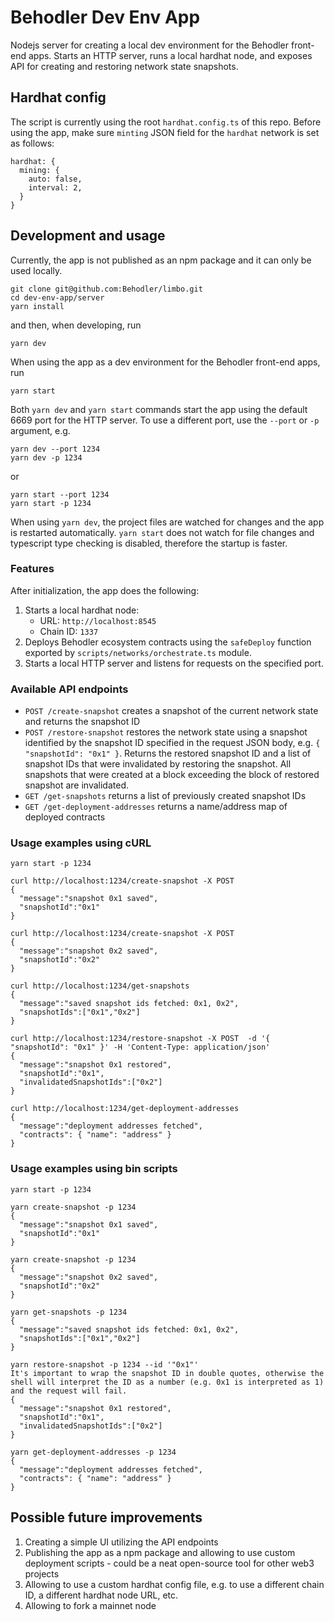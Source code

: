 # Behodler Dev Env App

Nodejs server for creating a local dev environment for the Behodler front-end apps. Starts an HTTP server, runs a local hardhat node, and exposes API for creating and restoring network state snapshots.

## Hardhat config

The script is currently using the root `hardhat.config.ts` of this repo. Before using the app, make sure `minting` JSON field for the `hardhat` network is set as follows:
```
hardhat: {
  mining: {
    auto: false,
    interval: 2,
  }
}
```

## Development and usage

Currently, the app is not published as an npm package and it can only be used locally.
```
git clone git@github.com:Behodler/limbo.git
cd dev-env-app/server
yarn install
```
and then, when developing, run
```
yarn dev
```
When using the app as a dev environment for the Behodler front-end apps, run
```
yarn start
```

Both `yarn dev` and `yarn start` commands start the app using the default 6669 port for the HTTP server. To use a different port, use the `--port` or `-p` argument, e.g.
```
yarn dev --port 1234
yarn dev -p 1234
```
or 
```
yarn start --port 1234
yarn start -p 1234
```

When using `yarn dev`, the project files are watched for changes and the app is restarted automatically. `yarn start` does not watch for file changes and typescript type checking is disabled, therefore the startup is faster.

### Features

After initialization, the app does the following: 
1. Starts a local hardhat node:
   * URL: `http://localhost:8545` 
   * Chain ID: `1337`
2. Deploys Behodler ecosystem contracts using the `safeDeploy` function exported by `scripts/networks/orchestrate.ts` module.
3. Starts a local HTTP server and listens for requests on the specified port. 

### Available API endpoints

* `POST /create-snapshot` creates a snapshot of the current network state and returns the snapshot ID
* `POST /restore-snapshot` restores the network state using a snapshot identified by the snapshot ID specified in the request JSON body, e.g. `{ "snapshotId": "0x1" }`. Returns the restored snapshot ID and a list of snapshot IDs that were invalidated by restoring the snapshot. All snapshots that were created at a block exceeding the block of restored snapshot are invalidated.
* `GET /get-snapshots` returns a list of previously created snapshot IDs
* `GET /get-deployment-addresses` returns a name/address map of deployed contracts

### Usage examples using cURL
``` 
yarn start -p 1234

curl http://localhost:1234/create-snapshot -X POST
{
  "message":"snapshot 0x1 saved",
  "snapshotId":"0x1"
}

curl http://localhost:1234/create-snapshot -X POST
{
  "message":"snapshot 0x2 saved",
  "snapshotId":"0x2"
}

curl http://localhost:1234/get-snapshots
{
  "message":"saved snapshot ids fetched: 0x1, 0x2",
  "snapshotIds":["0x1","0x2"]
}

curl http://localhost:1234/restore-snapshot -X POST  -d '{ "snapshotId": "0x1" }' -H 'Content-Type: application/json'
{
  "message":"snapshot 0x1 restored",
  "snapshotId":"0x1",
  "invalidatedSnapshotIds":["0x2"]
}

curl http://localhost:1234/get-deployment-addresses
{
  "message":"deployment addresses fetched",
  "contracts": { "name": "address" }
}
```

### Usage examples using bin scripts
``` 
yarn start -p 1234

yarn create-snapshot -p 1234
{
  "message":"snapshot 0x1 saved",
  "snapshotId":"0x1"
}

yarn create-snapshot -p 1234
{
  "message":"snapshot 0x2 saved",
  "snapshotId":"0x2"
}

yarn get-snapshots -p 1234
{
  "message":"saved snapshot ids fetched: 0x1, 0x2",
  "snapshotIds":["0x1","0x2"]
}

yarn restore-snapshot -p 1234 --id '"0x1"'
It's important to wrap the snapshot ID in double quotes, otherwise the shell will interpret the ID as a number (e.g. 0x1 is interpreted as 1) and the request will fail.
{
  "message":"snapshot 0x1 restored",
  "snapshotId":"0x1",
  "invalidatedSnapshotIds":["0x2"]
}

yarn get-deployment-addresses -p 1234
{
  "message":"deployment addresses fetched",
  "contracts": { "name": "address" }
}
```

## Possible future improvements

1. Creating a simple UI utilizing the API endpoints
2. Publishing the app as a npm package and allowing to use custom deployment scripts - could be a neat open-source tool for other web3 projects
3. Allowing to use a custom hardhat config file, e.g. to use a different chain ID, a different hardhat node URL, etc.
4. Allowing to fork a mainnet node
